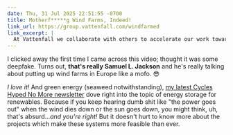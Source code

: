 ```yaml
---
date: Thu, 31 Jul 2025 22:51:55 -0700
title: Motherf*****g Wind Farms, Indeed!
link_url: https://group.vattenfall.com/windfarmed
link_excerpt: |
  At Vattenfall we collaborate with others to accelerate our work towards a future without fossil fuels. And now we’ve teamed up with iconic actor and social justice advocate Samuel L. Jackson, who isn’t afraid to tell it like it is.
---
```


I clicked away the first time I came across this video; thought it was some deepfake. Turns out, **that's really Samuel L. Jackson** and he's really talking about putting up wind farms in Europe like a mofo. 😎

_I love it!_ And green energy (seaweed notwithstanding), [my latest Cycles Hyped No More newsletter](https://buttondown.com/theinternet/archive/the-truth-of-reliable-next-generation-green/) dove right into the topic of energy storage for renewables. Because if you keep hearing dumb shit like "the power goes out" when the wind dies down or the sun goes down, you might think, uh, that's absurd…_and you're right!_ But it doesn't hurt to know more about the projects which make these systems more feasible than ever.
